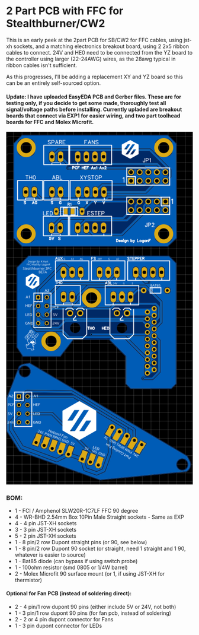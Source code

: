 # 2 Part PCB with FFC for Stealthburner/CW2

This is an early peek at the 2part PCB for SB/CW2 for FFC cables, using jst-xh sockets, and a matching electronics breakout board, using 2 2x5 ribbon cables to connect.
24V and HE0 need to be connected from the YZ board to the controller using larger (22-24AWG) wires, as the 28awg typical in ribbon cables isn't sufficient. 

As this progresses, I'll be adding a replacement XY and YZ board so this can be an entirely self-sourced option. 

#### Update:  I have uploaded EasyEDA PCB and Gerber files.  These are for testing only, if you decide to get some made, thoroughly test all signal/voltage paths before installing. Currently upladed are breakout boards that connect via EXP1 for easier wiring, and two part toolhead boards for FFC and Molex Microfit.


![FFC PCBs](ffc-pcbs.png)

### BOM: 
* 1 - FCI / Amphenol SLW20R-1C7LF FFC 90 degree 
* 4 - WR-BHD 2.54mm Box 10Pin Male Straight sockets - Same as EXP
* 4 - 4 pin JST-XH sockets
* 3 - 3 pin JST-XH sockets
* 5 - 2 pin JST-XH sockets
* 1 - 8 pin/2 row Dupont straight pins (or 90, see below)
* 1 - 8 pin/2 row Dupont 90 socket (or straight, need 1 straight and 1 90, whatever is easier to source)
* 1 - Bat85 diode (can bypass if using switch probe)
* 1 - 100ohm resistor (smd 0805 or 1/4W barrel)
* 2 - Molex Microfit 90 surface mount (or 1, if using JST-XH for thermistor)

#### Optional for Fan PCB (instead of soldering direct):
* 2 - 4 pin/1 row dupont 90 pins (either include 5V or 24V, not both)
* 1 - 3 pin/1 row dupont 90 pins (for fan pcb, instead of soldering)
* 2 - 2 or 4 pin dupont connector for Fans
* 1 - 3 pin dupont connector for LEDs


